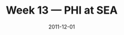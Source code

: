 ---
layout: game
title: Week 13 — PHI at SEA
season: 2011
game_id: 2011_13_PHI_SEA
week: 13
date: 2011-12-01
home_team: SEA
away_team: PHI
final_home: 31
final_away: 14
pbp_url: /assets/data/pbp/2011/2011_13_PHI_SEA.csv.gz
---